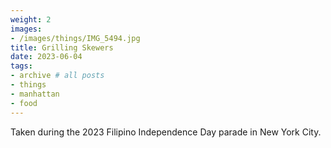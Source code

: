 ```yaml
---
weight: 2
images:
- /images/things/IMG_5494.jpg
title: Grilling Skewers
date: 2023-06-04
tags:
- archive # all posts
- things
- manhattan
- food
---
```


Taken during the 2023 Filipino Independence Day parade in New York City. 
